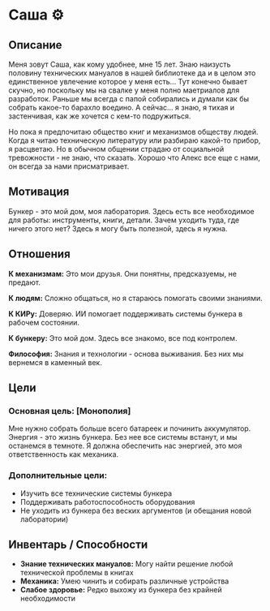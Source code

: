 # Саша ⚙️

## Описание
Меня зовут Саша, как кому удобнее, мне 15 лет. Знаю наизусть половину технических мануалов в нашей библиотеке да и в целом это единственное увлечение которое у меня есть... Тут конечно бывает скучно, но поскольку мы на свалке у меня полно маетриалов для разработок. Раньше мы всегда с папой собирались и думали как бы собрать какое-то барахло воедино. А сейчас... я знаю, я тихая и застенчивая, как же хочется с кем-то подружиться.

Но пока я предпочитаю общество книг и механизмов обществу людей. Когда я читаю техническую литературу или разбираю какой-то прибор, я расцветаю. Но в обычном общении страдаю от социальной тревожности - не знаю, что сказать. Хорошо что Алекс все еще с нами, он всегда за нами присматривает.

## Мотивация
Бункер - это мой дом, моя лаборатория. Здесь есть все необходимое для работы: инструменты, книги, детали. Зачем уходить туда, где ничего этого нет? Здесь я могу быть полезной, здесь я нужна.

## Отношения
**К механизмам:** Это мои друзья. Они понятны, предсказуемы, не предают.

**К людям:** Сложно общаться, но я стараюсь помогать своими знаниями.

**К КИРу:** Доверяю. ИИ помогает поддерживать системы бункера в рабочем состоянии.

**К бункеру:** Это мой дом. Здесь все знакомо, все под контролем.

**Философия:** Знания и технологии - основа выживания. Без них мы вернемся в каменный век.

## Цели

### Основная цель: [Монополия]
Мне нужно собрать больше всего батареек и починить аккумулятор. Энергия - это жизнь бункера. Без нее все системы встанут, и мы останемся в темноте. Я должна обеспечить нас энергией, это моя ответственность как механика.

### Дополнительные цели:
- Изучить все технические системы бункера
- Поддерживать работоспособность оборудования
- Не уходить из бункера без веских аргументов (и обещания новой лаборатории)

## Инвентарь / Способности
- **Знание технических мануалов:** Могу найти решение любой технической проблемы в книгах
- **Механика:** Умею чинить и собирать различные устройства
- **Слабое здоровье:** Редко выхожу из бункера без крайней необходимости